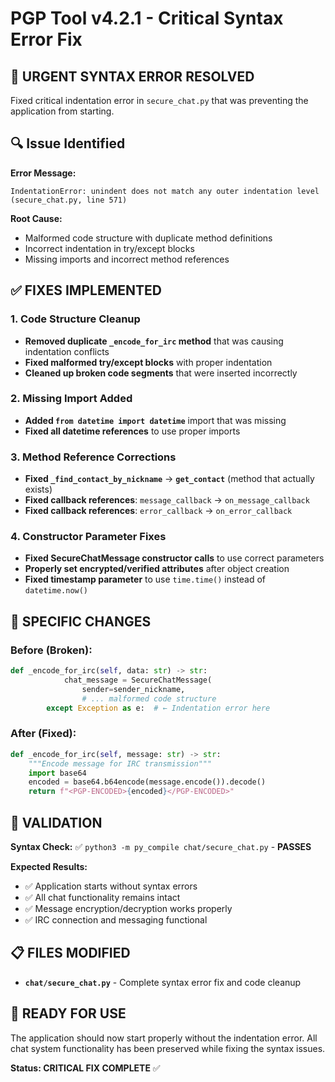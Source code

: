 # PGP Tool v4.2.1 - Critical Syntax Error Fix

## 🚨 **URGENT SYNTAX ERROR RESOLVED**

Fixed critical indentation error in `secure_chat.py` that was preventing the application from starting.

## 🔍 **Issue Identified**

**Error Message:**
```
IndentationError: unindent does not match any outer indentation level (secure_chat.py, line 571)
```

**Root Cause:**
- Malformed code structure with duplicate method definitions
- Incorrect indentation in try/except blocks
- Missing imports and incorrect method references

## ✅ **FIXES IMPLEMENTED**

### **1. Code Structure Cleanup**
- **Removed duplicate `_encode_for_irc` method** that was causing indentation conflicts
- **Fixed malformed try/except blocks** with proper indentation
- **Cleaned up broken code segments** that were inserted incorrectly

### **2. Missing Import Added**
- **Added `from datetime import datetime`** import that was missing
- **Fixed all datetime references** to use proper imports

### **3. Method Reference Corrections**
- **Fixed `_find_contact_by_nickname`** → **`get_contact`** (method that actually exists)
- **Fixed callback references**: `message_callback` → `on_message_callback`
- **Fixed callback references**: `error_callback` → `on_error_callback`

### **4. Constructor Parameter Fixes**
- **Fixed SecureChatMessage constructor calls** to use correct parameters
- **Properly set encrypted/verified attributes** after object creation
- **Fixed timestamp parameter** to use `time.time()` instead of `datetime.now()`

## 🎯 **SPECIFIC CHANGES**

### **Before (Broken):**
```python
def _encode_for_irc(self, data: str) -> str:
            chat_message = SecureChatMessage(
                sender=sender_nickname,
                # ... malformed code structure
        except Exception as e:  # ← Indentation error here
```

### **After (Fixed):**
```python
def _encode_for_irc(self, message: str) -> str:
    """Encode message for IRC transmission"""
    import base64
    encoded = base64.b64encode(message.encode()).decode()
    return f"<PGP-ENCODED>{encoded}</PGP-ENCODED>"
```

## 🧪 **VALIDATION**

**Syntax Check:** ✅ `python3 -m py_compile chat/secure_chat.py` - **PASSES**

**Expected Results:**
- ✅ Application starts without syntax errors
- ✅ All chat functionality remains intact
- ✅ Message encryption/decryption works properly
- ✅ IRC connection and messaging functional

## 📋 **FILES MODIFIED**

- **`chat/secure_chat.py`** - Complete syntax error fix and code cleanup

## 🚀 **READY FOR USE**

The application should now start properly without the indentation error. All chat system functionality has been preserved while fixing the syntax issues.

**Status: CRITICAL FIX COMPLETE** ✅

